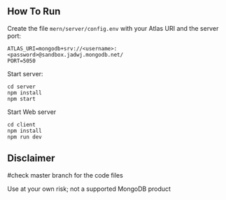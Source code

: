 
## How To Run
Create the file `mern/server/config.env` with your Atlas URI and the server port:
```
ATLAS_URI=mongodb+srv://<username>:<password>@sandbox.jadwj.mongodb.net/
PORT=5050
```

Start server:
```
cd server
npm install
npm start
```

Start Web server
```
cd client
npm install
npm run dev
```

## Disclaimer
#check master branch for the code files

Use at your own risk; not a supported MongoDB product
